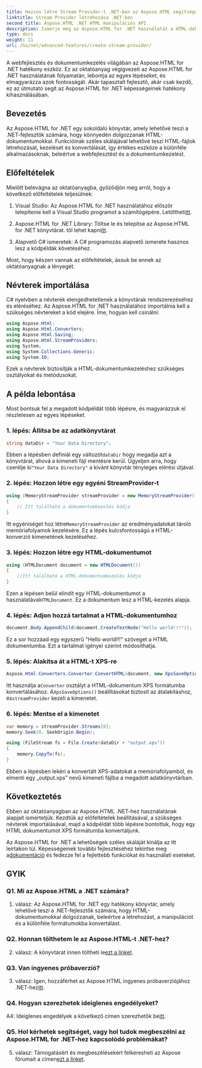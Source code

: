 ```yaml
---
title: Hozzon létre Stream Provider-t .NET-ben az Aspose.HTML segítségével
linktitle: Stream Provider létrehozása .NET-ben
second_title: Aspose.HTML .NET HTML manipulációs API
description: Ismerje meg az Aspose.HTML for .NET használatát a HTML-dokumentumok hatékony kezeléséhez. Lépésről lépésre bemutató fejlesztőknek.
type: docs
weight: 11
url: /hu/net/advanced-features/create-stream-provider/
---
```

A webfejlesztés és dokumentumkezelés világában az Aspose.HTML for .NET hatékony eszköz. Ez az oktatóanyag végigvezeti az Aspose.HTML for .NET használatának folyamatán, lebontja az egyes lépéseket, és elmagyarázza azok fontosságát. Akár tapasztalt fejlesztő, akár csak kezdő, ez az útmutató segít az Aspose.HTML for .NET képességeinek hatékony kihasználásában.

## Bevezetés

Az Aspose.HTML for .NET egy sokoldalú könyvtár, amely lehetővé teszi a .NET-fejlesztők számára, hogy könnyedén dolgozzanak HTML-dokumentumokkal. Funkcióinak széles skálájával lehetővé teszi HTML-fájlok létrehozását, kezelését és konvertálását, így értékes eszköze a különféle alkalmazásoknak, beleértve a webfejlesztést és a dokumentumkezelést.

## Előfeltételek

Mielőtt belevágna az oktatóanyagba, győződjön meg arról, hogy a következő előfeltételek teljesülnek:

1.  Visual Studio: Az Aspose.HTML for .NET használatához először telepítenie kell a Visual Studio programot a számítógépére. Letöltheti[itt](https://visualstudio.microsoft.com/).

2.  Aspose.HTML for .NET Library: Töltse le és telepítse az Aspose.HTML for .NET könyvtárat. től lehet kapni[itt](https://releases.aspose.com/html/net/).

3. Alapvető C# ismeretek: A C# programozás alapvető ismerete hasznos lesz a kódpéldák követéséhez.

Most, hogy készen vannak az előfeltételek, ássuk be ennek az oktatóanyagnak a lényegét.

## Névterek importálása

C# nyelvben a névterek elengedhetetlenek a könyvtárak rendszerezéséhez és eléréséhez. Az Aspose.HTML for .NET használatához importálnia kell a szükséges névtereket a kód elejére. Íme, hogyan kell csinálni:

```csharp
using Aspose.Html;
using Aspose.Html.Converters;
using Aspose.Html.Saving;
using Aspose.Html.StreamProviders;
using System;
using System.Collections.Generic;
using System.IO;
```

Ezek a névterek biztosítják a HTML-dokumentumkezeléshez szükséges osztályokat és metódusokat.

## A példa lebontása

Most bontsuk fel a megadott kódpéldát több lépésre, és magyarázzuk el részletesen az egyes lépéseket.

### 1. lépés: Állítsa be az adatkönyvtárat

```csharp
string dataDir = "Your Data Directory";
```

 Ebben a lépésben definiál egy változót`dataDir` hogy megadja azt a könyvtárat, ahová a kimeneti fájl mentésre kerül. Ügyeljen arra, hogy cserélje ki`"Your Data Directory"` a kívánt könyvtár tényleges elérési útjával.

### 2. lépés: Hozzon létre egy egyéni StreamProvider-t

```csharp
using (MemoryStreamProvider streamProvider = new MemoryStreamProvider())
{
    // Itt található a dokumentumkezelés kódja
}
```

 Itt egyéniséget hoz létre`MemoryStreamProvider` az eredményadatokat tároló memóriafolyamok kezelésére. Ez a lépés kulcsfontosságú a HTML-konverzió kimenetének kezeléséhez.

### 3. lépés: Hozzon létre egy HTML-dokumentumot

```csharp
using (HTMLDocument document = new HTMLDocument())
{
    //Itt található a HTML-dokumentumkezelés kódja
}
```

 Ezen a lépésen belül elindít egy HTML-dokumentumot a használatával`HTMLDocument`. Ez a dokumentum lesz a HTML-kezelés alapja.

### 4. lépés: Adjon hozzá tartalmat a HTML-dokumentumhoz

```csharp
document.Body.AppendChild(document.CreateTextNode("Hello world!!!"));
```

Ez a sor hozzáad egy egyszerű "Hello world!!!" szöveget a HTML dokumentumba. Ezt a tartalmat igényei szerint módosíthatja.

### 5. lépés: Alakítsa át a HTML-t XPS-re

```csharp
Aspose.Html.Converters.Converter.ConvertHTML(document, new XpsSaveOptions(), streamProvider);
```

 Itt használja a`Converter` osztályt a HTML-dokumentum XPS formátumba konvertálásához. A`XpsSaveOptions()` beállításokat biztosít az átalakításhoz, és`streamProvider` kezeli a kimenetet.

### 6. lépés: Mentse el a kimenetet

```csharp
var memory = streamProvider.Streams[0];
memory.Seek(0, SeekOrigin.Begin);

using (FileStream fs = File.Create(dataDir + "output.xps"))
{
    memory.CopyTo(fs);
}
```

Ebben a lépésben lekéri a konvertált XPS-adatokat a memóriafolyamból, és elmenti egy „output.xps” nevű kimeneti fájlba a megadott adatkönyvtárban.

## Következtetés

Ebben az oktatóanyagban az Aspose.HTML .NET-hez használatának alapjait ismertetjük. Kezdtük az előfeltételek beállításával, a szükséges névterek importálásával, majd a kódpéldát több lépésre bontottuk, hogy egy HTML dokumentumot XPS formátumba konvertáljunk.

 Az Aspose.HTML for .NET a lehetőségek széles skáláját kínálja az itt leírtakon túl. Képességeinek további fejlesztéséhez tekintse meg a[dokumentáció](https://reference.aspose.com/html/net/) és fedezze fel a fejlettebb funkciókat és használati eseteket.

## GYIK

### Q1. Mi az Aspose.HTML a .NET számára?

1. válasz: Az Aspose.HTML for .NET egy hatékony könyvtár, amely lehetővé teszi a .NET-fejlesztők számára, hogy HTML-dokumentumokkal dolgozzanak, beleértve a létrehozást, a manipulációt és a különféle formátumokba konvertálást.

### Q2. Honnan tölthetem le az Aspose.HTML-t .NET-hez?

 2. válasz: A könyvtárat innen töltheti le[ezt a linket](https://releases.aspose.com/html/net/).

### Q3. Van ingyenes próbaverzió?

 3. válasz: Igen, hozzáférhet az Aspose.HTML ingyenes próbaverziójához .NET-hez[itt](https://releases.aspose.com/).

### Q4. Hogyan szerezhetek ideiglenes engedélyeket?

 A4: Ideiglenes engedélyek a következő címen szerezhetők be[itt](https://purchase.aspose.com/temporary-license/).

### Q5. Hol kérhetek segítséget, vagy hol tudok megbeszélni az Aspose.HTML for .NET-hez kapcsolódó problémákat?

 5. válasz: Támogatásért és megbeszélésekért felkeresheti az Aspose fórumait a címen[ezt a linket](https://forum.aspose.com/).